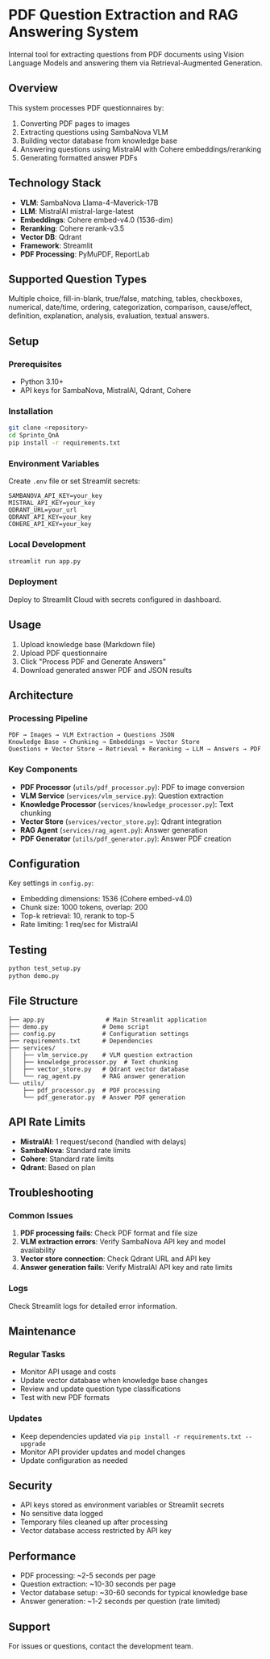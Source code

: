 # PDF Question Extraction and RAG Answering System

Internal tool for extracting questions from PDF documents using Vision Language Models and answering them via Retrieval-Augmented Generation.

## Overview

This system processes PDF questionnaires by:
1. Converting PDF pages to images
2. Extracting questions using SambaNova VLM
3. Building vector database from knowledge base
4. Answering questions using MistralAI with Cohere embeddings/reranking
5. Generating formatted answer PDFs

## Technology Stack

- **VLM**: SambaNova Llama-4-Maverick-17B
- **LLM**: MistralAI mistral-large-latest  
- **Embeddings**: Cohere embed-v4.0 (1536-dim)
- **Reranking**: Cohere rerank-v3.5
- **Vector DB**: Qdrant
- **Framework**: Streamlit
- **PDF Processing**: PyMuPDF, ReportLab

## Supported Question Types

Multiple choice, fill-in-blank, true/false, matching, tables, checkboxes, numerical, date/time, ordering, categorization, comparison, cause/effect, definition, explanation, analysis, evaluation, textual answers.

## Setup

### Prerequisites
- Python 3.10+
- API keys for SambaNova, MistralAI, Qdrant, Cohere

### Installation
```bash
git clone <repository>
cd Sprinto_QnA
pip install -r requirements.txt
```

### Environment Variables
Create `.env` file or set Streamlit secrets:
```
SAMBANOVA_API_KEY=your_key
MISTRAL_API_KEY=your_key
QDRANT_URL=your_url
QDRANT_API_KEY=your_key
COHERE_API_KEY=your_key
```

### Local Development
```bash
streamlit run app.py
```

### Deployment
Deploy to Streamlit Cloud with secrets configured in dashboard.

## Usage

1. Upload knowledge base (Markdown file)
2. Upload PDF questionnaire
3. Click "Process PDF and Generate Answers"
4. Download generated answer PDF and JSON results

## Architecture

### Processing Pipeline
```
PDF → Images → VLM Extraction → Questions JSON
Knowledge Base → Chunking → Embeddings → Vector Store
Questions + Vector Store → Retrieval + Reranking → LLM → Answers → PDF
```

### Key Components

- **PDF Processor** (`utils/pdf_processor.py`): PDF to image conversion
- **VLM Service** (`services/vlm_service.py`): Question extraction
- **Knowledge Processor** (`services/knowledge_processor.py`): Text chunking
- **Vector Store** (`services/vector_store.py`): Qdrant integration
- **RAG Agent** (`services/rag_agent.py`): Answer generation
- **PDF Generator** (`utils/pdf_generator.py`): Answer PDF creation

## Configuration

Key settings in `config.py`:
- Embedding dimensions: 1536 (Cohere embed-v4.0)
- Chunk size: 1000 tokens, overlap: 200
- Top-k retrieval: 10, rerank to top-5
- Rate limiting: 1 req/sec for MistralAI

## Testing

```bash
python test_setup.py
python demo.py
```

## File Structure

```
├── app.py                 # Main Streamlit application
├── demo.py               # Demo script
├── config.py             # Configuration settings
├── requirements.txt      # Dependencies
├── services/
│   ├── vlm_service.py    # VLM question extraction
│   ├── knowledge_processor.py  # Text chunking
│   ├── vector_store.py   # Qdrant vector database
│   └── rag_agent.py      # RAG answer generation
└── utils/
    ├── pdf_processor.py  # PDF processing
    └── pdf_generator.py  # Answer PDF generation
```

## API Rate Limits

- **MistralAI**: 1 request/second (handled with delays)
- **SambaNova**: Standard rate limits
- **Cohere**: Standard rate limits
- **Qdrant**: Based on plan

## Troubleshooting

### Common Issues
1. **PDF processing fails**: Check PDF format and file size
2. **VLM extraction errors**: Verify SambaNova API key and model availability
3. **Vector store connection**: Check Qdrant URL and API key
4. **Answer generation fails**: Verify MistralAI API key and rate limits

### Logs
Check Streamlit logs for detailed error information.

## Maintenance

### Regular Tasks
- Monitor API usage and costs
- Update vector database when knowledge base changes
- Review and update question type classifications
- Test with new PDF formats

### Updates
- Keep dependencies updated via `pip install -r requirements.txt --upgrade`
- Monitor API provider updates and model changes
- Update configuration as needed

## Security

- API keys stored as environment variables or Streamlit secrets
- No sensitive data logged
- Temporary files cleaned up after processing
- Vector database access restricted by API key

## Performance

- PDF processing: ~2-5 seconds per page
- Question extraction: ~10-30 seconds per page
- Vector database setup: ~30-60 seconds for typical knowledge base
- Answer generation: ~1-2 seconds per question (rate limited)

## Support

For issues or questions, contact the development team.
